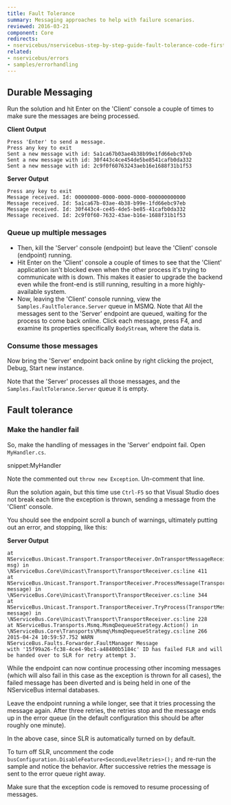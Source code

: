 ```yaml
---
title: Fault Tolerance
summary: Messaging approaches to help with failure scenarios.
reviewed: 2016-03-21
component: Core
redirects:
- nservicebus/nservicebus-step-by-step-guide-fault-tolerance-code-first
related:
- nservicebus/errors
- samples/errorhandling
---
```


## Durable Messaging

Run the solution and hit Enter on the 'Client' console a couple of times to make sure the messages are being processed.

**Client Output**

```no-highlight
Press 'Enter' to send a message.
Press any key to exit
Sent a new message with id: 5a1ca67b03ae4b38b99e1fd66ebc97eb
Sent a new message with id: 30f443c4ce454de5be8541cafb0da332
Sent a new message with id: 2c9f0f60763243aeb16e1688f31b1f53
```

**Server Output**

```no-highlight
Press any key to exit
Message received. Id: 00000000-0000-0000-0000-000000000000
Message received. Id: 5a1ca67b-03ae-4b38-b99e-1fd66ebc97eb
Message received. Id: 30f443c4-ce45-4de5-be85-41cafb0da332
Message received. Id: 2c9f0f60-7632-43ae-b16e-1688f31b1f53
```


### Queue up multiple messages

 * Then, kill the 'Server' console (endpoint) but leave the 'Client' console (endpoint) running.
 * Hit Enter on the 'Client' console a couple of times to see that the 'Client' application isn't blocked even when the other process it's trying to communicate with is down. This makes it easier to upgrade the backend even while the front-end is still running, resulting in a more highly-available system.
 * Now, leaving the 'Client' console running, view the `Samples.FaultTolerance.Server` queue in MSMQ. Note that All the messages sent to the 'Server' endpoint are queued, waiting for the process to come back online. Click each message, press F4, and examine its properties specifically `BodyStream`, where the data is.


### Consume those messages

Now bring the 'Server' endpoint back online by right clicking the project, Debug, Start new instance.

Note that the 'Server' processes all those messages, and the `Samples.FaultTolerance.Server` queue it is empty.


## Fault tolerance


### Make the handler fail

So, make the handling of messages in the 'Server' endpoint fail. Open `MyHandler.cs`.

snippet:MyHandler

Note the commented out `throw new Exception`. Un-comment that line.

Run the solution again, but this time use `Ctrl-F5` so that Visual Studio does not break each time the exception is thrown, sending a message from the 'Client' console.

You should see the endpoint scroll a bunch of warnings, ultimately putting out an error, and stopping, like this:

**Server Output**

```no-highlight
at NServiceBus.Unicast.Transport.TransportReceiver.OnTransportMessageReceived(TransportMessage msg) in
\NServiceBus.Core\Unicast\Transport\TransportReceiver.cs:line 411
at NServiceBus.Unicast.Transport.TransportReceiver.ProcessMessage(TransportMessage message) in
\NServiceBus.Core\Unicast\Transport\TransportReceiver.cs:line 344
at NServiceBus.Unicast.Transport.TransportReceiver.TryProcess(TransportMessage message) in
\NServiceBus.Core\Unicast\Transport\TransportReceiver.cs:line 228
at NServiceBus.Transports.Msmq.MsmqDequeueStrategy.Action() in
\NServiceBus.Core\Transports\Msmq\MsmqDequeueStrategy.cs:line 266
2015-04-24 10:59:57.752 WARN  NServiceBus.Faults.Forwarder.FaultManager Message
with '15f99a26-fc38-4ce4-9bc1-a48400b5184c' ID has failed FLR and will be handed over to SLR for retry attempt 3.
```

While the endpoint can now continue processing other incoming messages (which will also fail in this case as the exception is thrown for all cases), the failed message has been diverted and is being held in one of the NServiceBus internal databases.

Leave the endpoint running a while longer, see that it tries processing the message again. After three retries, the retries stop and the message ends up in the error queue (in the default configuration this should be after roughly one minute).

In the above case, since SLR is automatically turned on by default.

To turn off SLR, uncomment the code `busConfiguration.DisableFeature<SecondLevelRetries>();` and re-run the sample and notice the behavior. After successive retries the message is sent to the error queue right away.

Make sure that the exception code is removed to resume processing of messages.